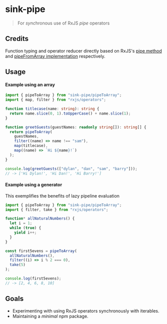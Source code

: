 # sink-pipe

> For *sync*hronous use of RxJS _pipe_ operators

## Credits

Function typing and operator reducer directly based on RxJS's
[pipe method](https://github.com/ReactiveX/rxjs/blob/f9a60f/src/internal/Observable.ts#L392)
and [pipeFromArray implementation](https://github.com/ReactiveX/rxjs/blob/f9a60f/src/internal/util/pipe.ts#L77)
respectively.

## Usage

#### Example using an array

```typescript
import { pipeToArray } from "sink-pipe/pipeToArray";
import { map, filter } from "rxjs/operators";

function titlecase(name: string): string {
  return name.slice(0, 1).toUpperCase() + name.slice(1);
}

function greetGuests(guestNames: readonly string[]): string[] {
  return pipeToArray(
    guestNames,
    filter((name) => name !== "sam"),
    map(titlecase),
    map((name) => `Hi ${name}!`)
  );
}

console.log(greetGuests(["dylan", "dan", "sam", "barry"]));
// -> ['Hi Dylan!', 'Hi Dan!', 'Hi Barry!']
```

#### Example using a generator

This exemplifies the benefits of lazy pipeline evaluation

```typescript
import { pipeToArray } from "sink-pipe/pipeToArray";
import { filter, take } from "rxjs/operators";

function* allNaturalNumbers() {
  let i = 1;
  while (true) {
    yield i++;
  }
}

const first5evens = pipeToArray(
  allNaturalNumbers(),
  filter((i) => i % 2 === 0),
  take(5)
);

console.log(first5evens);
// -> [2, 4, 6, 8, 10]
```

## Goals

- Experimenting with using RxJS operators synchronously with iterables.
- Maintaining a _minimal_ npm package.
